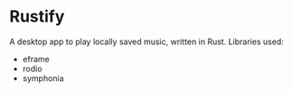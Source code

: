 # Rustify
A desktop app to play locally saved music, written in Rust.
Libraries used:
- eframe
- rodio
- symphonia
